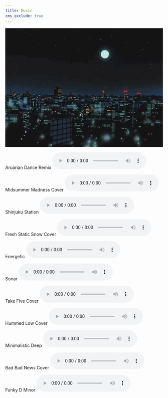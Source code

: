 ```yaml
---
title: Music
cms_exclude: true
---
```


<img src="images_for_links/latenightbayes_home.gif" style="width: 600px; height: auto; margin: 0 auto;" />

Aruarian Dance Remix
<audio controls>
  <source src="aruarian_dance_remix.mp3" type="audio/mpeg">
</audio>

Midsummer Madness Cover
<audio controls>
  <source src="midsummer_madness.mp3" type="audio/mpeg">
</audio>

Shinjuku Station
<audio controls>
  <source src="shinjuku_station.mp3" type="audio/mpeg">
</audio>

Fresh Static Snow Cover
<audio controls>
  <source src="fresh_static_snow.mp3" type="audio/mpeg">
</audio>

Energetic
<audio controls>
  <source src="energetic.mp3" type="audio/mpeg">
</audio>

Sonar
<audio controls>
  <source src="sonar.mp3" type="audio/mpeg">
</audio>

Take Five Cover
<audio controls>
  <source src="take_five.mp3" type="audio/mpeg">
</audio>

Hummed Low Cover
<audio controls>
  <source src="hummed_low.mp3" type="audio/mpeg">
</audio>

Minimalistic Deep
<audio controls>
  <source src="minimalistic_deep.mp3" type="audio/mpeg">
</audio>

Bad Bad News Cover
<audio controls>
  <source src="bad_bad_news_short.mp3" type="audio/mpeg">
</audio>

Funky D Minor
<audio controls>
  <source src="funky_d_minor.wav" type="audio/wav">
</audio>